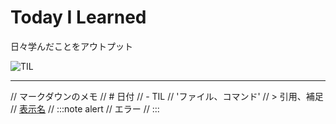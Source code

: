 # Today I Learned
日々学んだことをアウトプット

![TIL](https://github.com/user-attachments/assets/4a1af39a-e659-44a3-bf77-31aebf2a4683)

- - -

// マークダウンのメモ
//   # 日付
//   - TIL
//   'ファイル、コマンド'
//   > 引用、補足
//   [表示名](URL)
//   :::note alert
//   エラー
//   :::

